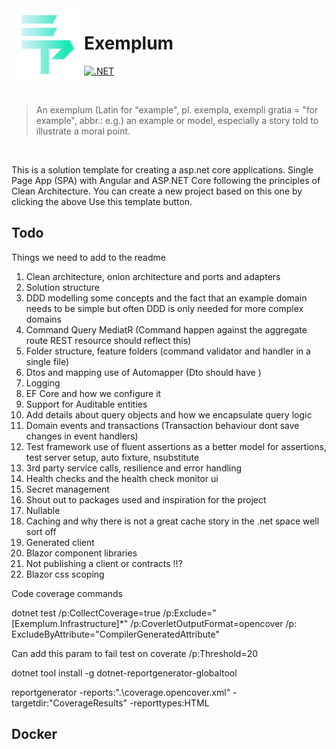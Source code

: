 <img align="left" width="116" height="116" src="https://raw.githubusercontent.com/ForrestTech/Exemplum/main/logo.png" />

# Exemplum

[![.NET](https://github.com/ForrestTech/Exemplum/actions/workflows/build.yml/badge.svg)](https://github.com/ForrestTech/Exemplum/actions/workflows/build.yml)

<br/>

> An exemplum (Latin for "example", pl. exempla, exempli gratia = "for example", abbr.: e.g.) an example or model, especially a story told to illustrate a moral point.

<br/>

This is a solution template for creating a asp.net core applications. Single Page App (SPA) with Angular and ASP.NET
Core following the principles of Clean Architecture. You can create a new project based on this one by clicking the
above Use this template button.

## Todo

Things we need to add to the readme

1. Clean architecture, onion architecture and ports and adapters
2. Solution structure
3. DDD modelling some concepts and the fact that an example domain needs to be simple but often DDD is only needed for
   more complex domains
4. Command Query MediatR (Command happen against the aggregate route REST resource should reflect this)
5. Folder structure, feature folders (command validator and handler in a single file)
6. Dtos and mapping use of Automapper (Dto should have )
7. Logging
8. EF Core and how we configure it
9. Support for Auditable entities
10. Add details about query objects and how we encapsulate query logic
11. Domain events and transactions  (Transaction behaviour dont save changes in event handlers)
12. Test framework use of fluent assertions as a better model for assertions, test server setup, auto fixture,
    nsubstitute
13. 3rd party service calls, resilience and error handling
14. Health checks and the health check monitor ui
15. Secret management
16. Shout out to packages used and inspiration for the project
17. Nullable
18. Caching and why there is not a great cache story in the .net space well sort off
19. Generated client
20. Blazor component libraries
21. Not publishing a client or contracts !!?
22. Blazor css scoping

Code coverage commands

dotnet test /p:CollectCoverage=true /p:Exclude="[Exemplum.Infrastructure]*" /p:CoverletOutputFormat=opencover /p:
ExcludeByAttribute="CompilerGeneratedAttribute"

Can add this param to fail test on coverate /p:Threshold=20

dotnet tool install -g dotnet-reportgenerator-globaltool

reportgenerator -reports:".\coverage.opencover.xml" -targetdir:"CoverageResults" -reporttypes:HTML

## Docker 

